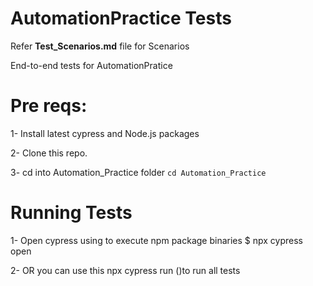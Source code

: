 

AutomationPractice Tests
==========================
Refer **Test_Scenarios.md** file for Scenarios

End-to-end tests for AutomationPratice

Pre reqs:
============================================
1- Install latest cypress and Node.js packages

2- Clone this repo. 

3- cd into Automation_Practice folder `cd Automation_Practice`

Running Tests
======================================
1- Open cypress using to execute npm package binaries 
$ npx cypress open 

2- OR you can use this npx cypress run ()to run all tests
